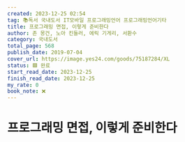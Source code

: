```yaml
---
created: 2023-12-25 02:54
tag: 📚독서 국내도서 IT모바일 프로그래밍언어 프로그래밍언어기타
title: 프로그래밍 면접, 이렇게 준비한다
author: 존 몽건, 노아 킨들러, 에릭 기게리, 서환수
category: 국내도서
total_page: 568
publish_date: 2019-07-04
cover_url: https://image.yes24.com/goods/75187284/XL
status: 🟩 완료
start_read_date: 2023-12-25
finish_read_date: 2023-12-25
my_rate: 0
book_note: ❌
---
```


# 프로그래밍 면접, 이렇게 준비한다

